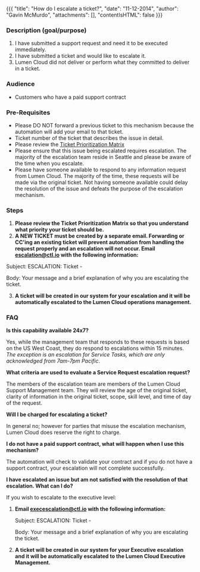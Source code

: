 {{{
  "title": "How do I escalate a ticket?",
  "date": "11-12-2014",
  "author": "Gavin McMurdo",
  "attachments": [],
  "contentIsHTML": false
}}}

### Description (goal/purpose)


1. I have submitted a support request and need it to be executed immediately.
2. I have submitted a ticket and would like to escalate it.
3. Lumen Cloud did not deliver or perform what they committed to deliver in a ticket.

### Audience

- Customers who have a paid support contract</li>


### Pre-Requisites

- Please DO NOT forward a previous ticket to this mechanism because the automation will add your email to that ticket.
- Ticket number of the ticket that describes the issue in detail.
- Please review the [Ticket Prioritization Matrix](../Support/ticket-prioritization-matrix.md)
- Please ensure that this issue being escalated requires escalation. The majority of the escalation team reside in Seattle and please be aware of the time when you escalate.
- Please have someone available to respond to any information request from Lumen Cloud. The majority of the time, these requests will be made via the original ticket. Not having someone available could delay the resolution of the issue
    and defeats the purpose of the escalation mechanism.


### Steps

1. **Please review the Ticket Prioritization Matrix so that you understand what priority your ticket should be.**
2. **A NEW TICKET must be created by a separate email. Forwarding or CC'ing an existing ticket will prevent automation from handling the request properly and an escalation will not occur. Email escalation@ctl.io with the following information:**

  Subject: ESCALATION: Ticket - <your ticket number>

  Body: Your message and a brief explanation of why you are escalating the ticket.

3. **A ticket will be created in our system for your escalation and it will be automatically escalated to the Lumen Cloud operations management.**

### FAQ

**Is this capability available 24x7?**

Yes, while the management team that responds to these requests is based on the US West Coast, they do respond to escalations within 15 minutes. *The exception is an escalation for Service Tasks, which are only acknowledged from 7am-7pm Pacific*.

**What criteria are used to evaluate a Service Request escalation request?**

The members of the escalation team are members of the Lumen Cloud Support Management team. They will review the age of the original ticket, clarity of information in the original ticket, scope, skill level, and time of day of the request.

**Will I be charged for escalating a ticket?**

In general no; however for parties that misuse the escalation mechanism, Lumen Cloud does reserve the right to charge.

**I do not have a paid support contract, what will happen when I use this mechanism?**

The automation will check to validate your contract and if you do not have a support contract, your escalation will not complete successfully.

**I have escalated an issue but am not satisfied with the resolution of that escalation.  What can I do?**

If you wish to escalate to the executive level:

1. **Email execescalation@ctl.io with the following information:**
  
    Subject: ESCALATION: Ticket - <your ticket number>
  
    Body: Your message and a brief explanation of why you are escalating the ticket.
  
2. **A ticket will be created in our system for your Executive escalation and it will be automatically escalated to the Lumen Cloud Executive Management.**

